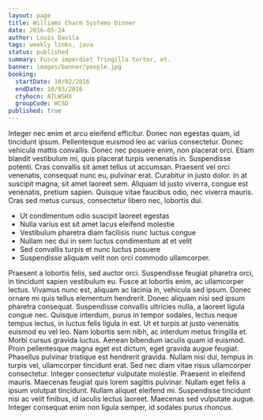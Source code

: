 ```yaml
---
layout: page
title: Williams Charm Systems Dinner
date: 2016-05-24
author: Louis Davila
tags: weekly links, java
status: published
summary: Fusce imperdiet fringilla tortor, et.
banner: images/banner/people.jpg
booking:
  startDate: 10/02/2016
  endDate: 10/03/2016
  ctyhocn: ATLWSHX
  groupCode: WCSD
published: true
---
```

Integer nec enim et arcu eleifend efficitur. Donec non egestas quam, id tincidunt ipsum. Pellentesque euismod leo ac varius consectetur. Donec vehicula mattis convallis. Donec nec posuere enim, non placerat orci. Etiam blandit vestibulum mi, quis placerat turpis venenatis in. Suspendisse potenti. Cras convallis sit amet tellus ut accumsan. Praesent vel orci venenatis, consequat nunc eu, pulvinar erat. Curabitur in justo dolor. In at suscipit magna, sit amet laoreet sem. Aliquam id justo viverra, congue est venenatis, pretium sapien. Quisque vitae faucibus odio, nec viverra mauris. Cras sed metus cursus, consectetur libero nec, lobortis dui.

* Ut condimentum odio suscipit laoreet egestas
* Nulla varius est sit amet lacus eleifend molestie
* Vestibulum pharetra diam facilisis nunc luctus congue
* Nullam nec dui in sem luctus condimentum at et velit
* Sed convallis turpis et nunc luctus posuere
* Suspendisse aliquam velit non orci commodo ullamcorper.

Praesent a lobortis felis, sed auctor orci. Suspendisse feugiat pharetra orci, in tincidunt sapien vestibulum eu. Fusce at lobortis enim, ac ullamcorper lectus. Vivamus nunc est, aliquam ac lacinia in, vehicula sed ipsum. Donec ornare mi quis tellus elementum hendrerit. Donec aliquam nisi sed ipsum pharetra consequat. Suspendisse convallis ultricies nulla, a laoreet ligula congue nec. Quisque interdum, purus in tempor sodales, lectus neque tempus lectus, in luctus felis ligula in est. Ut et turpis at justo venenatis euismod eu vel leo. Nam lobortis sem nibh, ac interdum metus fringilla et. Morbi cursus gravida luctus. Aenean bibendum iaculis quam id euismod.
Proin pellentesque magna eget est dictum, eget gravida augue feugiat. Phasellus pulvinar tristique est hendrerit gravida. Nullam nisi dui, tempus in turpis vel, ullamcorper tincidunt erat. Sed nec diam vitae risus ullamcorper consectetur. Integer consectetur vulputate molestie. Praesent in eleifend mauris. Maecenas feugiat quis lorem sagittis pulvinar. Nullam eget felis a ipsum volutpat tincidunt. Nullam aliquet eleifend mi. Suspendisse tincidunt nisi ac velit finibus, id iaculis lectus laoreet. Maecenas sed vulputate augue. Integer consequat enim non ligula semper, id sodales purus rhoncus.
